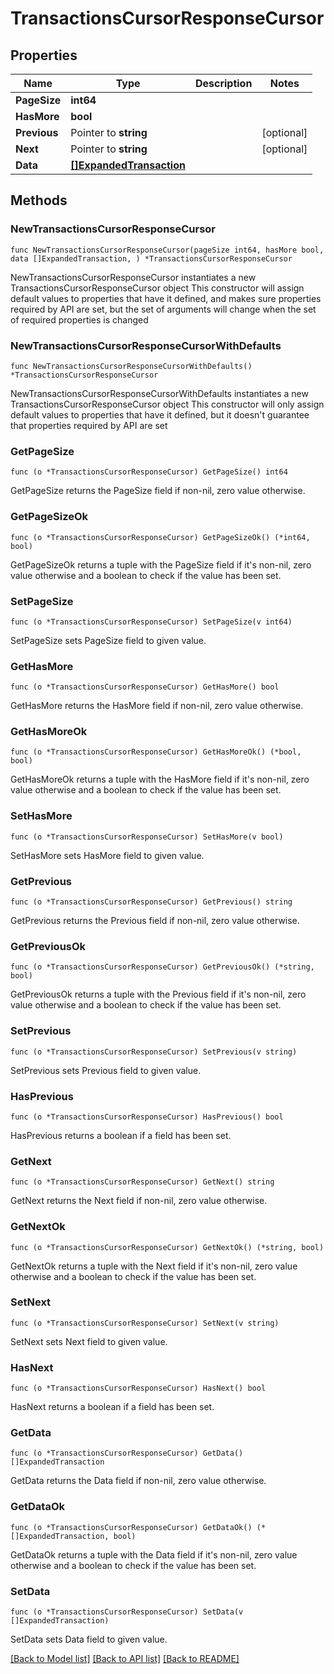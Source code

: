 # TransactionsCursorResponseCursor

## Properties

Name | Type | Description | Notes
------------ | ------------- | ------------- | -------------
**PageSize** | **int64** |  | 
**HasMore** | **bool** |  | 
**Previous** | Pointer to **string** |  | [optional] 
**Next** | Pointer to **string** |  | [optional] 
**Data** | [**[]ExpandedTransaction**](ExpandedTransaction.md) |  | 

## Methods

### NewTransactionsCursorResponseCursor

`func NewTransactionsCursorResponseCursor(pageSize int64, hasMore bool, data []ExpandedTransaction, ) *TransactionsCursorResponseCursor`

NewTransactionsCursorResponseCursor instantiates a new TransactionsCursorResponseCursor object
This constructor will assign default values to properties that have it defined,
and makes sure properties required by API are set, but the set of arguments
will change when the set of required properties is changed

### NewTransactionsCursorResponseCursorWithDefaults

`func NewTransactionsCursorResponseCursorWithDefaults() *TransactionsCursorResponseCursor`

NewTransactionsCursorResponseCursorWithDefaults instantiates a new TransactionsCursorResponseCursor object
This constructor will only assign default values to properties that have it defined,
but it doesn't guarantee that properties required by API are set

### GetPageSize

`func (o *TransactionsCursorResponseCursor) GetPageSize() int64`

GetPageSize returns the PageSize field if non-nil, zero value otherwise.

### GetPageSizeOk

`func (o *TransactionsCursorResponseCursor) GetPageSizeOk() (*int64, bool)`

GetPageSizeOk returns a tuple with the PageSize field if it's non-nil, zero value otherwise
and a boolean to check if the value has been set.

### SetPageSize

`func (o *TransactionsCursorResponseCursor) SetPageSize(v int64)`

SetPageSize sets PageSize field to given value.


### GetHasMore

`func (o *TransactionsCursorResponseCursor) GetHasMore() bool`

GetHasMore returns the HasMore field if non-nil, zero value otherwise.

### GetHasMoreOk

`func (o *TransactionsCursorResponseCursor) GetHasMoreOk() (*bool, bool)`

GetHasMoreOk returns a tuple with the HasMore field if it's non-nil, zero value otherwise
and a boolean to check if the value has been set.

### SetHasMore

`func (o *TransactionsCursorResponseCursor) SetHasMore(v bool)`

SetHasMore sets HasMore field to given value.


### GetPrevious

`func (o *TransactionsCursorResponseCursor) GetPrevious() string`

GetPrevious returns the Previous field if non-nil, zero value otherwise.

### GetPreviousOk

`func (o *TransactionsCursorResponseCursor) GetPreviousOk() (*string, bool)`

GetPreviousOk returns a tuple with the Previous field if it's non-nil, zero value otherwise
and a boolean to check if the value has been set.

### SetPrevious

`func (o *TransactionsCursorResponseCursor) SetPrevious(v string)`

SetPrevious sets Previous field to given value.

### HasPrevious

`func (o *TransactionsCursorResponseCursor) HasPrevious() bool`

HasPrevious returns a boolean if a field has been set.

### GetNext

`func (o *TransactionsCursorResponseCursor) GetNext() string`

GetNext returns the Next field if non-nil, zero value otherwise.

### GetNextOk

`func (o *TransactionsCursorResponseCursor) GetNextOk() (*string, bool)`

GetNextOk returns a tuple with the Next field if it's non-nil, zero value otherwise
and a boolean to check if the value has been set.

### SetNext

`func (o *TransactionsCursorResponseCursor) SetNext(v string)`

SetNext sets Next field to given value.

### HasNext

`func (o *TransactionsCursorResponseCursor) HasNext() bool`

HasNext returns a boolean if a field has been set.

### GetData

`func (o *TransactionsCursorResponseCursor) GetData() []ExpandedTransaction`

GetData returns the Data field if non-nil, zero value otherwise.

### GetDataOk

`func (o *TransactionsCursorResponseCursor) GetDataOk() (*[]ExpandedTransaction, bool)`

GetDataOk returns a tuple with the Data field if it's non-nil, zero value otherwise
and a boolean to check if the value has been set.

### SetData

`func (o *TransactionsCursorResponseCursor) SetData(v []ExpandedTransaction)`

SetData sets Data field to given value.



[[Back to Model list]](../README.md#documentation-for-models) [[Back to API list]](../README.md#documentation-for-api-endpoints) [[Back to README]](../README.md)


